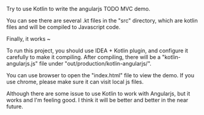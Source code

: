 Try to use Kotlin to write the angularjs TODO MVC demo.

You can see there are several .kt files in the "src" directory, which are kotlin files and will be compiled to Javascript code.

Finally, it works ~

To run this project, you should use IDEA + Kotlin plugin, and configure it carefully to make it compiling.
After compiling, there will be a "kotlin-angularjs.js" file under "out/production/kotlin-angularjs/".

You can use browser to open the "index.html" file to view the demo. If you use chrome,
please make sure it can visit local js files.

Although there are some issue to use Kotlin to work with Angularjs, but it works and I'm feeling good.
I think it will be better and better in the near future.

